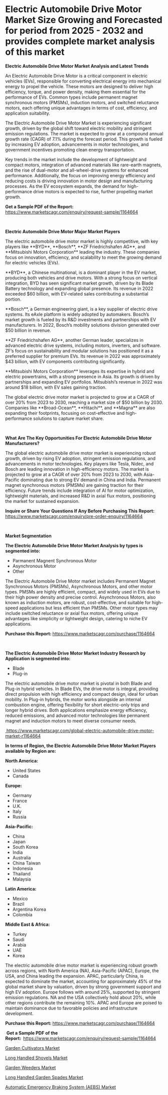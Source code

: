 <p><h1>Electric Automobile Drive Motor Market Size Growing and Forecasted for period from 2025 - 2032 and provides complete market analysis of this market</h1></p><p><strong>Electric Automobile Drive Motor Market Analysis and Latest Trends</strong></p>
<p><p>An Electric Automobile Drive Motor is a critical component in electric vehicles (EVs), responsible for converting electrical energy into mechanical energy to propel the vehicle. These motors are designed to deliver high efficiency, torque, and power density, making them essential for the performance of EVs. Common types include permanent magnet synchronous motors (PMSMs), induction motors, and switched reluctance motors, each offering unique advantages in terms of cost, efficiency, and application suitability.</p><p>The Electric Automobile Drive Motor Market is experiencing significant growth, driven by the global shift toward electric mobility and stringent emission regulations. The market is expected to grow at a compound annual growth rate (CAGR) of 7.1% during the forecast period. This growth is fueled by increasing EV adoption, advancements in motor technologies, and government incentives promoting clean energy transportation.</p><p>Key trends in the market include the development of lightweight and compact motors, integration of advanced materials like rare-earth magnets, and the rise of dual-motor and all-wheel-drive systems for enhanced performance. Additionally, the focus on improving energy efficiency and reducing costs is driving innovation in motor design and manufacturing processes. As the EV ecosystem expands, the demand for high-performance drive motors is expected to rise, further propelling market growth.</p></p>
<p><strong>Get a Sample PDF of the Report:&nbsp;</strong> <a href="https://www.marketscagr.com/enquiry/request-sample/1164664?utm_campaign=1902&utm_medium=2&utm_source=Github&utm_content=ia&utm_term=23012025&utm_id=electric-automobile-drive-motor">https://www.marketscagr.com/enquiry/request-sample/1164664</a></p>
<p>&nbsp;</p>
<p><strong>Electric Automobile Drive Motor Major Market Players</strong></p>
<p><p>The electric automobile drive motor market is highly competitive, with key players like **BYD**, **Bosch**, **ZF Friedrichshafen AG**, and **Mitsubishi Motors Corporation** leading the industry. These companies focus on innovation, efficiency, and scalability to meet the growing demand for electric vehicles (EVs).</p><p>**BYD**, a Chinese multinational, is a dominant player in the EV market, producing both vehicles and drive motors. With a strong focus on vertical integration, BYD has seen significant market growth, driven by its Blade Battery technology and expanding global presence. Its revenue in 2022 exceeded $60 billion, with EV-related sales contributing a substantial portion.</p><p>**Bosch**, a German engineering giant, is a key supplier of electric drive systems. Its eAxle platform is widely adopted by automakers. Bosch’s market growth is fueled by its R&D investments and partnerships with EV manufacturers. In 2022, Bosch’s mobility solutions division generated over $50 billion in revenue.</p><p>**ZF Friedrichshafen AG**, another German leader, specializes in advanced electric drive systems, including motors, inverters, and software. ZF’s focus on sustainability and modular solutions has positioned it as a preferred supplier for premium EVs. Its revenue in 2022 was approximately $43 billion, with EV components contributing significantly.</p><p>**Mitsubishi Motors Corporation** leverages its expertise in hybrid and electric powertrains, with a strong presence in Asia. Its growth is driven by partnerships and expanding EV portfolios. Mitsubishi’s revenue in 2022 was around $18 billion, with EV sales gaining traction.</p><p>The global electric drive motor market is projected to grow at a CAGR of over 20% from 2023 to 2030, reaching a market size of $50 billion by 2030. Companies like **Broad-Ocean**, **Hitachi**, and **Magna** are also expanding their footprints, focusing on cost-effective and high-performance solutions to capture market share.</p></p>
<p>&nbsp;</p>
<p><strong>What Are The Key Opportunities For Electric Automobile Drive Motor Manufacturers?</strong></p>
<p><p>The global electric automobile drive motor market is experiencing robust growth, driven by rising EV adoption, stringent emission regulations, and advancements in motor technologies. Key players like Tesla, Nidec, and Bosch are leading innovation in high-efficiency motors. The market is projected to grow at a CAGR of over 20% from 2023 to 2030, with Asia-Pacific dominating due to strong EV demand in China and India. Permanent magnet synchronous motors (PMSMs) are gaining traction for their efficiency. Future trends include integration of AI for motor optimization, lightweight materials, and increased R&D in axial flux motors, positioning the market for sustained expansion.</p></p>
<p><strong>Inquire or Share Your Questions If Any Before Purchasing This Report:</strong> <a href="https://www.marketscagr.com/enquiry/pre-order-enquiry/1164664?utm_campaign=1902&utm_medium=2&utm_source=Github&utm_content=ia&utm_term=23012025&utm_id=electric-automobile-drive-motor">https://www.marketscagr.com/enquiry/pre-order-enquiry/1164664</a></p>
<p>&nbsp;</p>
<p><strong>Market Segmentation</strong></p>
<p><strong>The Electric Automobile Drive Motor Market Analysis by types is segmented into:</strong></p>
<p><ul><li>Parmanent Magnent Synchronous Motor</li><li>Asynchronous Motor</li><li>Other</li></ul></p>
<p><p>The Electric Automobile Drive Motor market includes Permanent Magnet Synchronous Motors (PMSMs), Asynchronous Motors, and other motor types. PMSMs are highly efficient, compact, and widely used in EVs due to their high power density and precise control. Asynchronous Motors, also known as induction motors, are robust, cost-effective, and suitable for high-speed applications but less efficient than PMSMs. Other motor types may include switched reluctance or axial flux motors, offering unique advantages like simplicity or lightweight design, catering to niche EV applications.</p></p>
<p><strong>Purchase this Report:&nbsp;</strong><a href="https://www.marketscagr.com/purchase/1164664?utm_campaign=1902&utm_medium=2&utm_source=Github&utm_content=ia&utm_term=23012025&utm_id=electric-automobile-drive-motor">https://www.marketscagr.com/purchase/1164664</a></p>
<p>&nbsp;</p>
<p><strong>The Electric Automobile Drive Motor Market Industry Research by Application is segmented into:</strong></p>
<p><ul><li>Blade</li><li>Plug-in</li></ul></p>
<p><p>The electric automobile drive motor market is pivotal in both Blade and Plug-in hybrid vehicles. In Blade EVs, the drive motor is integral, providing direct propulsion with high efficiency and compact design, ideal for urban mobility. In Plug-in hybrids, the motor works alongside an internal combustion engine, offering flexibility for short electric-only trips and longer hybrid drives. Both applications emphasize energy efficiency, reduced emissions, and advanced motor technologies like permanent magnet and induction motors to meet diverse consumer needs.</p></p>
<p><a href="https://www.marketscagr.com/global-electric-automobile-drive-motor-market-r1164664?utm_campaign=1902&utm_medium=2&utm_source=Github&utm_content=ia&utm_term=23012025&utm_id=electric-automobile-drive-motor">&nbsp;https://www.marketscagr.com/global-electric-automobile-drive-motor-market-r1164664</a></p>
<p><strong>In terms of Region, the Electric Automobile Drive Motor Market Players available by Region are:</strong></p>
<p>
    <p> <strong> North America: </strong>
        <ul>
            <li>United States</li>
            <li>Canada</li>
        </ul>
        </p> 
    <p> <strong> Europe: </strong>
        <ul>
            <li>Germany</li>
            <li>France</li>
            <li>U.K.</li>
            <li>Italy</li>
            <li>Russia</li>
        </ul>
        </p> 
    <p> <strong> Asia-Pacific: </strong>
        <ul>
            <li>China</li>
            <li>Japan</li>
            <li>South Korea</li>
            <li>India</li>
            <li>Australia</li>
            <li>China Taiwan</li>
            <li>Indonesia</li>
            <li>Thailand</li>
            <li>Malaysia</li>
        </ul>
        </p> 
    <p> <strong> Latin America: </strong>
        <ul>
            <li>Mexico</li>
            <li>Brazil</li>
            <li>Argentina Korea</li>
            <li>Colombia</li>
        </ul>
        </p> 
    <p> <strong> Middle East & Africa: </strong>
        <ul>
            <li>Turkey</li>
            <li>Saudi</li>
            <li>Arabia</li>
            <li>UAE</li>
            <li>Korea</li>
        </ul>
    </p>
    </p>
<p><p>The electric automobile drive motor market is experiencing robust growth across regions, with North America (NA), Asia-Pacific (APAC), Europe, the USA, and China leading the expansion. APAC, particularly China, is expected to dominate the market, accounting for approximately 45% of the global market share by valuation, driven by strong government support and high EV adoption. Europe follows with around 25%, supported by stringent emission regulations. NA and the USA collectively hold about 20%, while other regions contribute the remaining 10%. APAC and Europe are poised to maintain dominance due to favorable policies and infrastructure development.</p></p>
<p><strong>Purchase this Report: </strong><a href="https://www.marketscagr.com/purchase/1164664?utm_campaign=1902&utm_medium=2&utm_source=Github&utm_content=ia&utm_term=23012025&utm_id=electric-automobile-drive-motor">https://www.marketscagr.com/purchase/1164664</a></p>
<p>&nbsp;<strong>Get a Sample PDF of the Report:&nbsp;&nbsp;</strong><a href="https://www.marketscagr.com/enquiry/request-sample/1164664?utm_campaign=1902&utm_medium=2&utm_source=Github&utm_content=ia&utm_term=23012025&utm_id=electric-automobile-drive-motor">https://www.marketscagr.com/enquiry/request-sample/1164664</a></p>
<p><strong></strong></p>
<p><p><a href="https://www.linkedin.com/pulse/garden-cultivators-research-study-market-outlook-regulatory-4sp1f?utm_campaign=1902&utm_medium=2&utm_source=Github&utm_content=ia&utm_term=23012025&utm_id=electric-automobile-drive-motor">Garden Cultivators Market</a></p><p><a href="https://www.linkedin.com/pulse/long-handled-shovels-market-forecast-projected-growth-aw3lc?utm_campaign=1902&utm_medium=2&utm_source=Github&utm_content=ia&utm_term=23012025&utm_id=electric-automobile-drive-motor">Long Handled Shovels Market</a></p><p><a href="https://www.linkedin.com/pulse/garden-weeders-market-outlook-from-2025-2032-trends-application-iximc?utm_campaign=1902&utm_medium=2&utm_source=Github&utm_content=ia&utm_term=23012025&utm_id=electric-automobile-drive-motor">Garden Weeders Market</a></p><p><a href="https://www.linkedin.com/pulse/market-demand-revenue-analysis-long-handled-garden-spades-projected-hifme?utm_campaign=1902&utm_medium=2&utm_source=Github&utm_content=ia&utm_term=23012025&utm_id=electric-automobile-drive-motor">Long Handled Garden Spades Market</a></p><p><a href="https://github.com/FassouRP/Market-Research-Report-List-6/blob/main/automatic-emergency-braking-system-aebs-market.md?utm_campaign=1902&utm_medium=2&utm_source=Github&utm_content=ia&utm_term=23012025&utm_id=electric-automobile-drive-motor">Automatic Emergency Braking System (AEBS) Market</a></p></p>